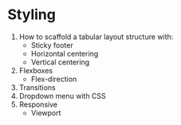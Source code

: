 # Styling

1. How to scaffold a tabular layout structure with:
   - Sticky footer
   - Horizontal centering
   - Vertical centering
2. Flexboxes
   - Flex-direction
3. Transitions
4. Dropdown menu with CSS
5. Responsive
   - Viewport

